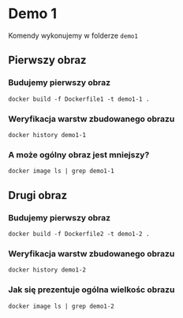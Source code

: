 # Demo 1

Komendy wykonujemy w folderze `demo1`

## Pierwszy obraz

### Budujemy pierwszy obraz
```
docker build -f Dockerfile1 -t demo1-1 .
```

### Weryfikacja warstw zbudowanego obrazu
```
docker history demo1-1
```

### A może ogólny obraz jest mniejszy?
```
docker image ls | grep demo1-1
```

## Drugi obraz

### Budujemy pierwszy obraz
```
docker build -f Dockerfile2 -t demo1-2 .
```

### Weryfikacja warstw zbudowanego obrazu
```
docker history demo1-2
```

### Jak się prezentuje ogólna wielkośc obrazu
```
docker image ls | grep demo1-2
```
